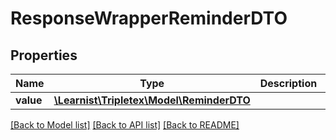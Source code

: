 # ResponseWrapperReminderDTO

## Properties
Name | Type | Description | Notes
------------ | ------------- | ------------- | -------------
**value** | [**\Learnist\Tripletex\Model\ReminderDTO**](ReminderDTO.md) |  | [optional] 

[[Back to Model list]](../../README.md#documentation-for-models) [[Back to API list]](../../README.md#documentation-for-api-endpoints) [[Back to README]](../../README.md)


